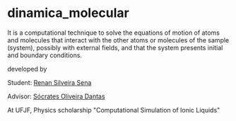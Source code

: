 # dinamica_molecular
It is a computational technique to solve the equations of motion of atoms and molecules that interact with the other atoms or molecules of the sample (system), possibly with external fields, and that the system presents initial and boundary conditions.

developed by

Student: [Renan Silveira Sena]

Advisor: [Sócrates Oliveira Dantas]

At UFJF, Physics scholarship "Computational Simulation of Ionic Liquids"

[Renan Silveira Sena]: https://github.com/PauloCareli
[Sócrates Oliveira Dantas]: [http://lattes.cnpq.br/1421239770201461](http://buscatextual.cnpq.br/buscatextual/visualizacv.do?id=K4786656J6&tokenCaptchar=03AEkXODCZazEhzdcAfYkAiz1N02sDwUU4eipVqSAkf7CzsEsSHrg9EHrseT3ylL5Se5Lv9ILjCQPuk9Jyi8y9m32KSciTPNZlGK0tdeNygU2LGdApUWMwzBsxy9OeZJuG2LxFLd6Xe_YT6odzVZm4pY-1OvTJNJCobfwQMhazep91kH-sAygBuSHvciSkrwcVUmK1ErtPVcAGJ9gFWq6AfIj694GCEgnUCFBBriEgFTgyK4yiwpO1MD3DVavPDwWCwn1Qf8s1o5n3CbUDfMdEi1mXWfp8Mj0eOvZMMV-YoYqQvDcY9_CL-5wm_ZfBqcdahV0E9keGKW2pld8mAbLX70A25oW-X4ZB56S5gg7MD3JbghEtZMIAR16WVDek2qSgJ83HBd4DQGxV1RZM6NRarpJsgTztm52XEdYVWdv4ewMwpdJuBiFiHXV8B10y577bAavs-N17bdOhF1k-Fp0KU2vtDOhjKjsSQg7iyz3I9J4Ma-vi5Sg21hMfkiiDxDvRH8qnX-jRzcIHL9qrmu1pWW2jZcMdl2JQg)
